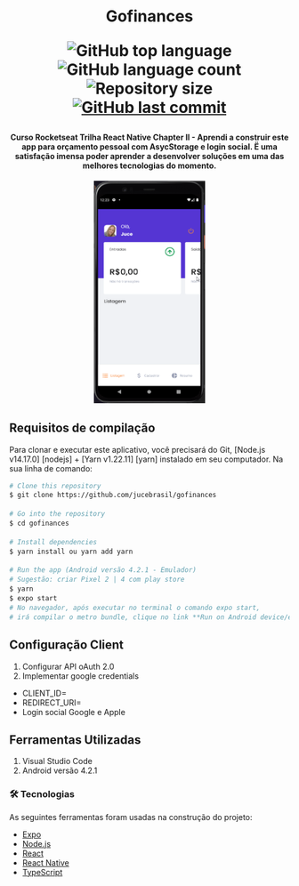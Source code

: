 <h1 align="center">
  Gofinances
<p align="center">
  <img alt="GitHub top language" src="https://img.shields.io/github/languages/top/jucebrasil/gofinances.svg">

  <img alt="GitHub language count" src="https://img.shields.io/github/languages/count/jucebrasil/gofinances.svg">

  <img alt="Repository size" src="https://img.shields.io/github/repo-size/jucebrasil/gofinances.svg">
  <a href="https://github.com/lukemorales/rocketshoes-react-native/commits/master">
    <img alt="GitHub last commit" src="https://img.shields.io/github/last-commit/jucebrasil/gofinances.svg">
  </a>

<h4 align="center" >
Curso Rocketseat Trilha React Native Chapter II - Aprendi a construir este app para orçamento pessoal com AsycStorage e login social.
Ë uma satisfação imensa poder aprender a desenvolver soluções em uma das melhores tecnologias do momento. </h4>
</h1>

<p align="center" >
  <img alt="GitHub top language" src="https://github.com/jucebrasil/gofinances/blob/master/Video-sexta-feira%2C%203%20de%20setembro%20de%202021%201.gif" height="400" width="200">


Requisitos de compilação
------------------

Para clonar e executar este aplicativo, você precisará do Git, [Node.js v14.17.0] [nodejs] + [Yarn v1.22.11] [yarn] instalado em seu computador. Na sua linha de comando:

```bash
# Clone this repository
$ git clone https://github.com/jucebrasil/gofinances

# Go into the repository
$ cd gofinances

# Install dependencies
$ yarn install ou yarn add yarn

# Run the app (Android versão 4.2.1 - Emulador)
# Sugestão: criar Pixel 2 | 4 com play store
$ yarn
$ expo start
# No navegador, após executar no terminal o comando expo start, 
# irá compilar o metro bundle, clique no link **Run on Android device/emulator**
```

Configuração Client
-----------------

  1. Configurar  API oAuth 2.0
  2. Implementar google credentials
   * CLIENT_ID=
   * REDIRECT_URI=
   * Login social Google e Apple

Ferramentas Utilizadas
-----------------

  1. Visual Studio Code
  2. Android versão 4.2.1
  
  ### 🛠 Tecnologias

As seguintes ferramentas foram usadas na construção do projeto:

- [Expo](https://expo.io/)
- [Node.js](https://nodejs.org/en/)
- [React](https://pt-br.reactjs.org/)
- [React Native](https://reactnative.dev/)
- [TypeScript](https://www.typescriptlang.org/)
